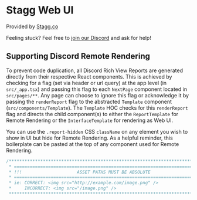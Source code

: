 # Stagg Web UI

Provided by [Stagg.co](https://stagg.co)

Feeling stuck? Feel free to [join our Discord](https://stagg.co/discord/join) and ask for help!

## Supporting Discord Remote Rendering

To prevent code duplication, all Discord Rich View Reports are generated directly from their respective React components. This is achieved by checking for a flag (set via header or url query) at the app level (in `src/_app.tsx`) and passing this flag to each `NextPage` component located in `src/pages/**`. Any page can choose to ignore this flag or acknowledge it by passing the `renderReport` flag to the abstracted `Template` component (`src/components/Template`). The `Template` HOC checks for this `renderReport` flag and directs the child component(s) to either the `ReportTemplate` for Remote Rendering or the `InterfaceTemplate` for rendering as Web UI.

You can use the `.report-hidden` CSS `className` on any element you wish to show in UI but hide for Remote Rendering. As a helpful reminder, this boilerplate can be pasted at the top of any component used for Remote Rendering.

```ts
/*********************************************************************************
 * ============================================================================= *
 * !!!                     ASSET PATHS MUST BE ABSOLUTE                      !!! *
 * ============================================================================= *
 * ie: CORRECT: <img src="http://example.com/image.png" />                       *
 *     INCORRECT: <img src="/image.png" />                                       *
 *********************************************************************************/
```
